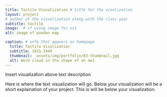 ```yaml
---
title: Tactile Visualization # title for the visulization
layout: project
# author of the visualization along with the class year 
subtitle: tactile
image:  # if using image for viz
alt: image of wooden map

caption: # info that appears on homepage
  title: Tactile Visalization 
  subtitle: 1931-1949
  thumbnail:  assets/img/portfolio/03-thumbnail.jpg
  alt: Word cloud in the shape of an owl
---
```

<!--  
insert visualization code or embedding here
If using an image file for viz, use image variable in header
--> 

Insert visualization above text description

Here is where the text visualization will go. Below your visualization will be a short explaination of your project. This is will be below your visualization. 
<!--  
Insert your description for the project here.
--> 


